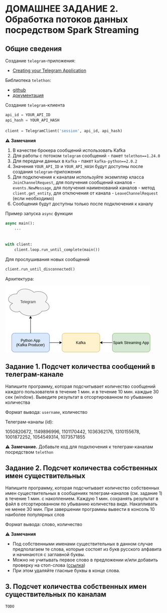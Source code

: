 # ДОМАШНЕЕ ЗАДАНИЕ 2. Обработка потоков данных посредством Spark Streaming


## Общие сведения

Создание `telegram`-приложения:
- [Creating your Telegram Application](https://core.telegram.org/api/obtaining_api_id)


Библиотека `telethon`:
- [github](https://github.com/LonamiWebs/Telethon)
- [документация](https://docs.telethon.dev/en/stable/)

Создание `telegram`-клиента

```python
api_id = YOUR_API_ID 
api_hash = YOUR_API_HASH

client = TelegramClient('session', api_id, api_hash)
```

⚠️ **Замечания** 
1. В качестве брокера сообщений использовать Kafka
2. Для работы с потоком `telegram` сообщений - пакет `telethon==1.24.0`
3. Для передачи данных в `Kafka` - пакет `kafka-python==2.0.2`
4. Значения `YOUR_API_ID` и `YOUR_API_HASH` будут доступны после создания `telegram`-приложения
5. Для подключения к каналам используйте экземпляр класса `JoinChannelRequest`, для получения сообщений каналов - `events.NewMessage`, для получения наименований каналов - метод `client.get_entity`, для отключения от канала - `LeaveChannelRequest` (если необходимо)
6. Сообщения будут доступны только после подключения к каналу

Пример запуска `async` функции

```python
async main():
    ...


with client:
    client.loop.run_until_complete(main())
```

Для прослушивания новых сообщений
```python
client.run_until_disconnected()
```

Архитектура:

![System architecture](img/A2_architecture.png)

## Задание 1. Подсчет количества сообщений в телеграм-канале

Напишите программу, которая подсчитывает количество сообщений каждого пользователя в течение 1 мин. и в течение 10 мин. каждые 30 сек (window). Выведите результат в отсортированном по убыванию количества

Формат вывода: `username`, количество

Телеграм-каналы (id):

1050820672, 1149896996, 1101170442, 1036362176, 1310155678, 1001872252, 1054549314, 1073571855

⚠️ **Замечание.** Добавьте код для подключения к телеграм-каналам посредством `telethon`


## Задание 2. Подсчет количества собственных имен существительных

Напишите программу, которая подсчитывает количество собственных имен существительных в сообщениях телеграм-каналов (см. задание 1) в течение 1 мин. с накоплением. Каждую 1 мин. сохранять результат в файл в отсортированном по убыванию количества виде. Накапливать не менее 30 мин. При завершении программы вывести в консоль 10 наиболее популярных слов

Формат вывода: слово, количество

⚠️ **Замечания** 
- Под собственными именами существительных в данном случае предполагаем те слова, которые состоят из букв русского алфавита и начинаются с заглавной буквы. 
- Можно не учитывать первое слово в предложении и/или добавить проверку на стоп-слова ([ссылка](https://github.com/stopwords-iso/stopwords-ru/blob/master/raw/stop-words-russian.txt))
- При этом удаляйте гласные буквы в конце слова.


## 3. Подсчет количества собственных имен существительных по каналам

```
TODO
```